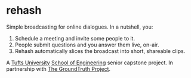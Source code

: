 # rehash

Simple broadcasting for online dialogues. In a nutshell, you:

1. Schedule a meeting and invite some people to it.
2. People submit questions and you answer them live, on-air.
3. Rehash automatically slices the broadcast into short, shareable clips.

A [Tufts University](http://www.tufts.edu/) [School of Engineering](http://engineering.tufts.edu/) senior capstone project.
In partnership with [The GroundTruth Project](http://thegroundtruthproject.org/).
